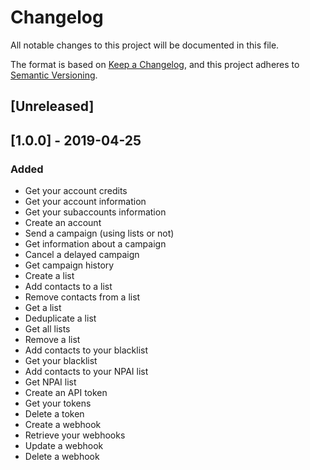# Changelog
All notable changes to this project will be documented in this file.

The format is based on [Keep a Changelog](https://keepachangelog.com/en/1.0.0/),
and this project adheres to [Semantic Versioning](https://semver.org/spec/v2.0.0.html).

## [Unreleased]

## [1.0.0] - 2019-04-25
### Added
- Get your account credits
- Get your account information
- Get your subaccounts information
- Create an account
- Send a campaign (using lists or not)
- Get information about a campaign
- Cancel a delayed campaign
- Get campaign history
- Create a list
- Add contacts to a list
- Remove contacts from a list
- Get a list
- Deduplicate a list
- Get all lists
- Remove a list
- Add contacts to your blacklist
- Get your blacklist
- Add contacts to your NPAI list
- Get NPAI list
- Create an API token
- Get your tokens
- Delete a token
- Create a webhook
- Retrieve your webhooks
- Update a webhook
- Delete a webhook
